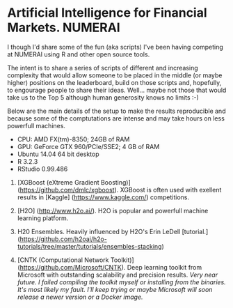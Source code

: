 # Artificial Intelligence for Financial Markets. NUMERAI

I though I'd share some of the fun (aka scripts) I've been having competing at NUMERAI using R and other open source tools.

The intent is to share a series of scripts of different and increasing complexity that would allow someone to be placed in the middle (or maybe higher) positions on the leaderboard, build on those scripts and, hopefully, to engourage people to share their ideas. Well... maybe not those that would take us to the Top 5 although human generosity knows no limits :-)  

Below are the main details of the setup to make the results reproducible and because some of the comptutations are intense and may take hours on less powerfull machines.
- CPU: AMD FX(tm)-8350; 24GB of RAM
- GPU: GeForce GTX 960/PCIe/SSE2; 4 GB of RAM
- Ubuntu 14.04 64 bit desktop 
- R 3.2.3
- RStudio 0.99.486


1. [XGBoost (eXtreme Gradient Boosting)] (https://github.com/dmlc/xgboost). XGBoost is often used with exellent results in [Kaggle] (https://www.kaggle.com/) competitions. 

2. [H2O] (http://www.h2o.ai/). H2O is popular and powerfull machine learning platform.

3. H20 Ensembles. Heavily influenced by H2O's Erin LeDell [tutorial.] (https://github.com/h2oai/h2o-tutorials/tree/master/tutorials/ensembles-stacking)

4. [CNTK (Computational Network Toolkit)] (https://github.com/Microsoft/CNTK). Deep learning toolkit from Microsoft with outstanding scalability and precision results.
    _Very near future. I failed compiling the toolkit myself or installing from the binaries. It's most likely my fault. I'll keep trying or maybe Microsoft will soon release a newer version or a Docker image._ 
